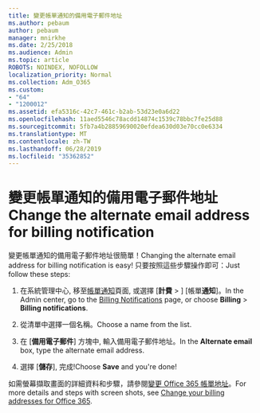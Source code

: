 ```yaml
---
title: 變更帳單通知的備用電子郵件地址
ms.author: pebaum
author: pebaum
manager: mnirkhe
ms.date: 2/25/2018
ms.audience: Admin
ms.topic: article
ROBOTS: NOINDEX, NOFOLLOW
localization_priority: Normal
ms.collection: Adm_O365
ms.custom:
- "64"
- "1200012"
ms.assetid: efa5316c-42c7-461c-b2ab-53d23e0a6d22
ms.openlocfilehash: 11aed5546c78acdd14874c1539c78bbc7fe25d88
ms.sourcegitcommit: 5fb7a4b28859690020efdea630d03e70cc0e6334
ms.translationtype: MT
ms.contentlocale: zh-TW
ms.lasthandoff: 06/28/2019
ms.locfileid: "35362852"
---
```

# <a name="change-the-alternate-email-address-for-billing-notification"></a><span data-ttu-id="6a0bb-102">變更帳單通知的備用電子郵件地址</span><span class="sxs-lookup"><span data-stu-id="6a0bb-102">Change the alternate email address for billing notification</span></span>

<span data-ttu-id="6a0bb-103">變更帳單通知的備用電子郵件地址很簡單！</span><span class="sxs-lookup"><span data-stu-id="6a0bb-103">Changing the alternate email address for billing notification is easy!</span></span> <span data-ttu-id="6a0bb-104">只要按照這些步驟操作即可：</span><span class="sxs-lookup"><span data-stu-id="6a0bb-104">Just follow these steps:</span></span>
  
1. <span data-ttu-id="6a0bb-105">在系統管理中心, 移至[帳單通知](https://go.microsoft.com/fwlink/p/?linkid=853212)頁面, 或選擇 [**計費** \> ] [帳單**通知**]。</span><span class="sxs-lookup"><span data-stu-id="6a0bb-105">In the Admin center, go to the [Billing Notifications](https://go.microsoft.com/fwlink/p/?linkid=853212) page, or choose **Billing** \> **Billing notifications**.</span></span>

2. <span data-ttu-id="6a0bb-106">從清單中選擇一個名稱。</span><span class="sxs-lookup"><span data-stu-id="6a0bb-106">Choose a name from the list.</span></span>

3. <span data-ttu-id="6a0bb-107">在 [**備用電子郵件**] 方塊中, 輸入備用電子郵件地址。</span><span class="sxs-lookup"><span data-stu-id="6a0bb-107">In the **Alternate email** box, type the alternate email address.</span></span>

4. <span data-ttu-id="6a0bb-108">選擇 [**儲存**], 完成!</span><span class="sxs-lookup"><span data-stu-id="6a0bb-108">Choose **Save** and you're done!</span></span>

<span data-ttu-id="6a0bb-109">如需螢幕擷取畫面的詳細資料和步驟，請參閱[變更 Office 365 帳單地址](https://support.office.com/article/Change-your-billing-addresses-for-Office-365-for-business-a25c10d6-c1e9-4299-9185-25178df9eba6)。</span><span class="sxs-lookup"><span data-stu-id="6a0bb-109">For more details and steps with screen shots, see [Change your billing addresses for Office 365](https://support.office.com/article/Change-your-billing-addresses-for-Office-365-for-business-a25c10d6-c1e9-4299-9185-25178df9eba6).</span></span>
  